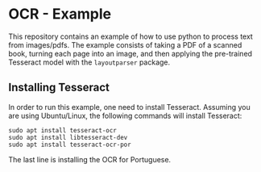 # OCR - Example

This repository contains an example of how to use python
to process text from images/pdfs.
The example consists of taking a PDF of a scanned book, turning
each page into an image, and then applying the pre-trained Tesseract
model with the `layoutparser` package.

## Installing Tesseract

In order to run this example, one need to install
Tesseract. Assuming you are using Ubuntu/Linux, the
following commands will install Tesseract:
```
sudo apt install tesseract-ocr
sudo apt install libtesseract-dev
sudo apt install tesseract-ocr-por
```

The last line is installing the OCR for Portuguese.
